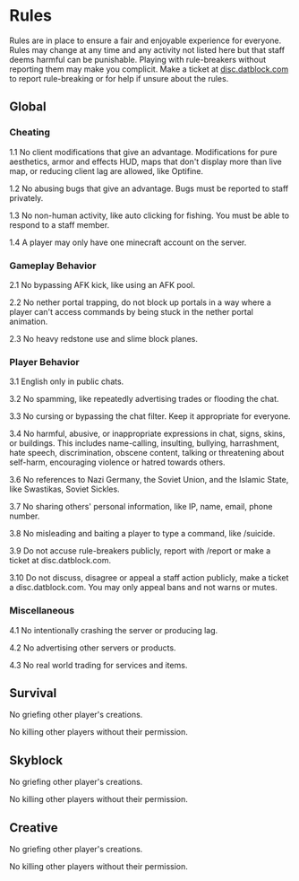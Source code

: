 # Rules

Rules are in place to ensure a fair and enjoyable experience for everyone. Rules may change at any time and any activity not listed here but that staff deems harmful can be punishable. Playing with rule-breakers without reporting them may make you complicit. Make a ticket at [disc.datblock.com](https://disc.datblock.com) to report rule-breaking or for help if unsure about the rules.

## Global

### Cheating

1.1 No client modifications that give an advantage. Modifications for pure aesthetics, armor and effects HUD, maps that don't display more than live map, or reducing client lag are allowed, like Optifine.

1.2 No abusing bugs that give an advantage. Bugs must be reported to staff privately.

1.3 No non-human activity, like auto clicking for fishing. You must be able to respond to a staff member.

1.4 A player may only have one minecraft account on the server.

### Gameplay Behavior

2.1 No bypassing AFK kick, like using an AFK pool.

2.2 No nether portal trapping, do not block up portals in a way where a player can't access commands by being stuck in the nether portal animation.

2.3 No heavy redstone use and slime block planes.

### Player Behavior

3.1 English only in public chats.

3.2 No spamming, like repeatedly advertising trades or flooding the chat.

3.3 No cursing or bypassing the chat filter. Keep it appropriate for everyone.

3.4 No harmful, abusive, or inappropriate expressions in chat, signs, skins, or buildings. This includes name-calling, insulting, bullying, harrashment, hate speech, discrimination, obscene content, talking or threatening about self-harm, encouraging violence or hatred towards others.

3.6 No references to Nazi Germany, the Soviet Union, and the Islamic State, like Swastikas, Soviet Sickles.

3.7 No sharing others' personal information, like IP, name, email, phone number.

3.8 No misleading and baiting a player to type a command, like /suicide.

3.9 Do not accuse rule-breakers publicly, report with /report or make a ticket at disc.datblock.com.

3.10 Do not discuss, disagree or appeal a staff action publicly, make a ticket a disc.datblock.com. You may only appeal bans and not warns or mutes.

### Miscellaneous

4.1 No intentionally crashing the server or producing lag.

4.2 No advertising other servers or products.

4.3 No real world trading for services and items.

## Survival

No griefing other player's creations.

No killing other players without their permission.

## Skyblock

No griefing other player's creations.

No killing other players without their permission.

## Creative

No griefing other player's creations.

No killing other players without their permission.
